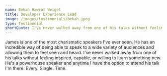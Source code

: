 ```yaml
---
name: Bekah Hawrot Weigel
title: Developer Experience Lead
image: /images/testimonials/bekah.jpeg
type: Testimonial
shortQuote: I've never walked away from one of his talks without feeling inspired, capable, or willing to learn something new.
---
```


James is one of the most charismatic speakers I've ever seen. He has an incredible way of being able to speak to a wide variety of audiences and allowing them to feel seen and heard. I've never walked away from one of his talks without feeling inspired, capable, or willing to learn something new. He's a powerhouse speaker and anytime I have the option to attend his talk I'm there. Every. Single. Time.
